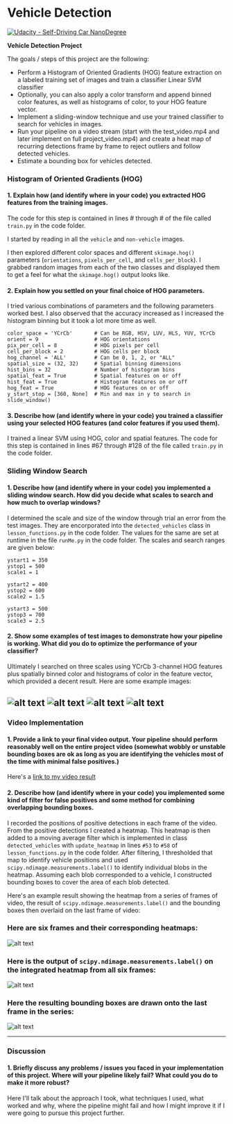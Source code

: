 # Vehicle Detection
[![Udacity - Self-Driving Car NanoDegree](https://s3.amazonaws.com/udacity-sdc/github/shield-carnd.svg)](http://www.udacity.com/drive)

**Vehicle Detection Project**

The goals / steps of this project are the following:

* Perform a Histogram of Oriented Gradients (HOG) feature extraction on a labeled training set of images and train a classifier Linear SVM classifier
* Optionally, you can also apply a color transform and append binned color features, as well as histograms of color, to your HOG feature vector. 
* Implement a sliding-window technique and use your trained classifier to search for vehicles in images.
* Run your pipeline on a video stream (start with the test_video.mp4 and later implement on full project_video.mp4) and create a heat map of recurring detections frame by frame to reject outliers and follow detected vehicles.
* Estimate a bounding box for vehicles detected.

[//]: # (Image References)
[image1]: ./examples/car_not_car.png
[image2]: ./examples/HOG_example.jpg
[image3]: ./examples/sliding_windows.jpg
[image4]: ./examples/sliding_window.jpg
[image5]: ./examples/bboxes_and_heat.png
[image6]: ./examples/labels_map.png
[image7]: ./examples/output_bboxes.png
[video1]: ./project_video.mp4

[test1]: ./output_images/test1.png
[test2]: ./output_images/test2.png
[test3]: ./output_images/test3.png
[test4]: ./output_images/test4.png

### Histogram of Oriented Gradients (HOG)

#### 1. Explain how (and identify where in your code) you extracted HOG features from the training images.

The code for this step is contained in lines # through # of the file called `train.py` in the code folder.  

I started by reading in all the `vehicle` and `non-vehicle` images.

I then explored different color spaces and different `skimage.hog()` parameters (`orientations`, `pixels_per_cell`, and `cells_per_block`).  I grabbed random images from each of the two classes and displayed them to get a feel for what the `skimage.hog()` output looks like.

#### 2. Explain how you settled on your final choice of HOG parameters.

I tried various combinations of parameters and the following parameters worked best. I also observed that the accuracy increased as I increased the histogram binning but it took a lot more time as well.

```
color_space = 'YCrCb'       # Can be RGB, HSV, LUV, HLS, YUV, YCrCb
orient = 9                  # HOG orientations
pix_per_cell = 8            # HOG pixels per cell
cell_per_block = 2          # HOG cells per block
hog_channel = 'ALL'         # Can be 0, 1, 2, or "ALL"
spatial_size = (32, 32)     # Spatial binning dimensions
hist_bins = 32              # Number of histogram bins
spatial_feat = True         # Spatial features on or off
hist_feat = True            # Histogram features on or off
hog_feat = True             # HOG features on or off
y_start_stop = [360, None]  # Min and max in y to search in slide_window()
```

#### 3. Describe how (and identify where in your code) you trained a classifier using your selected HOG features (and color features if you used them).

I trained a linear SVM using HOG, color and spatial features. The code for this step is contained in lines #67 through #128 of the file called `train.py` in the code folder. 

### Sliding Window Search

#### 1. Describe how (and identify where in your code) you implemented a sliding window search.  How did you decide what scales to search and how much to overlap windows?

I determined the scale and size of the window through trial an error from the test images. They are encorporated into the `detected_vehicles` class in `lesson_functions.py` in the code folder. The values for the same are set at runtime in the file `runMe.py` in the code folder. The scales and search ranges are given below:
```
ystart1 = 350
ystop1 = 500
scale1 = 1

ystart2 = 400
ystop2 = 600
scale2 = 1.5

ystart3 = 500
ystop3 = 700
scale3 = 2.5
```

#### 2. Show some examples of test images to demonstrate how your pipeline is working.  What did you do to optimize the performance of your classifier?

Ultimately I searched on three scales using YCrCb 3-channel HOG features plus spatially binned color and histograms of color in the feature vector, which provided a decent result.  Here are some example images:

![alt text][test1]
![alt text][test2]
![alt text][test3]
![alt text][test4]
---

### Video Implementation

#### 1. Provide a link to your final video output.  Your pipeline should perform reasonably well on the entire project video (somewhat wobbly or unstable bounding boxes are ok as long as you are identifying the vehicles most of the time with minimal false positives.)
Here's a [link to my video result](./project_video.mp4)


#### 2. Describe how (and identify where in your code) you implemented some kind of filter for false positives and some method for combining overlapping bounding boxes.

I recorded the positions of positive detections in each frame of the video. From the positive detections I created a heatmap. This heatmap is then added to a moving average filter which is implemented in class `detected_vehicles` with `update_heatmap` in lines `#53` to `#58` of `lesson_functions.py` in the code folder. After filtering, I thresholded that map to identify vehicle positions and used `scipy.ndimage.measurements.label()` to identify individual blobs in the heatmap. Assuming each blob corresponded to a vehicle, I constructed bounding boxes to cover the area of each blob detected.  

Here's an example result showing the heatmap from a series of frames of video, the result of `scipy.ndimage.measurements.label()` and the bounding boxes then overlaid on the last frame of video:

### Here are six frames and their corresponding heatmaps:

![alt text][image5]

### Here is the output of `scipy.ndimage.measurements.label()` on the integrated heatmap from all six frames:
![alt text][image6]

### Here the resulting bounding boxes are drawn onto the last frame in the series:
![alt text][image7]



---

### Discussion

#### 1. Briefly discuss any problems / issues you faced in your implementation of this project.  Where will your pipeline likely fail?  What could you do to make it more robust?

Here I'll talk about the approach I took, what techniques I used, what worked and why, where the pipeline might fail and how I might improve it if I were going to pursue this project further.  


